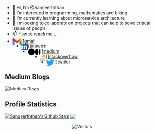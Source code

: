 - 👋 Hi, I’m @Sangeerththan
- 👀 I’m interested in programming, mathematics and biking
- 🌱 I’m currently learning about microservice architecture
- 💞️ I’m looking to collaborate on projects that can help to solve critical issues of people.
- 📫 How to reach me ...
- [<img align="left" alt="Sangeerththan" height="22px" src="./icons/Gmail.png" />][gmail](mailto:sangeerththan.15@cse.mrt.ac.lk)
- [<img align="left" alt="Sangeerththan" height="22px" src="./icons/LinkedIn.png" />][linkedin](https://www.linkedin.com/in/sangeerththanbalachandran/)
- [<img align="left" alt="Sangeerththan" height="22px" src="./icons/Medium.png" />][medium](https://www.linkedin.com/in/sangeerththanbalachandran/)
- [<img align="left" alt="Sangeerththan" height="22px" src="./icons/StackOverflow.png" />][stackoverflow](https://stackoverflow.com/users/9538584/sangeerththan-b)
- [<img align="left" alt="Sangeerththan" height="22px" src="./icons/Twitter.png" />][twitter](https://twitter.com/sangeerth20)

## Medium Blogs
![Medium Blogs](https://github-readme-medium-card.vercel.app/getMediumBlogs?username=sangeerththanbalachandran&limit=3&theme=tokyonight)


## Profile Statistics

<a href="https://github-readme-stats.vercel.app/api?username=Sangeerththan&show_icons=true&hide_border=true&count_private=true&include_all_commits=true&theme=radical">
<img align="center" alt="Sangeerththan's Github Stats" src="https://github-readme-stats.vercel.app/api?username=Sangeerththan&show_icons=true&hide_border=true&count_private=true&include_all_commits=true&theme=radical" /></a>
<a href="https://github-readme-stats.vercel.app/api/top-langs/?username=Sangeerththan&layout=compact&theme=radical">
  <img align="center" src="https://github-readme-stats.vercel.app/api/top-langs/?username=Sangeerththan&layout=compact&theme=radical" />
</a>

<p align=center>                           
  <img align=center  src="https://visitor-badge.laobi.icu/badge?page_id=sangeerththan" alt="Visitors">                     
</p>